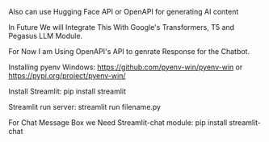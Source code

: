 Also can use Hugging Face API or OpenAPI for generating AI content

In Future We will Integrate This With Google's Transformers, T5 and Pegasus LLM Module.

For Now I am Using OpenAPI's API to genrate Response for the Chatbot.

Installing pyenv Windows: 
https://github.com/pyenv-win/pyenv-win
or 
https://pypi.org/project/pyenv-win/

Install Streamlit:
pip install streamlit

Streamlit run server:
streamlit run filename.py

For Chat Message Box we Need Streamlit-chat module:
pip install streamlit-chat

